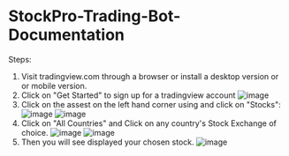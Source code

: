 # StockPro-Trading-Bot-Documentation

Steps:
1. Visit tradingview.com through a browser or install a desktop version or or mobile version.
2. Click on "Get Started" to sign up for a tradingview account
![image](https://github.com/AlexMicheal500/StockPro-Trading-Bot/assets/99332618/9c82bb42-5b22-4aa7-ab34-db04671154a6)
3. Click on the assest on the left hand corner using and click on "Stocks":
![image](https://github.com/AlexMicheal500/StockPro-Trading-Bot/assets/99332618/3edbc1d0-1609-428d-a6a5-9ca356ff2326)
![image](https://github.com/AlexMicheal500/StockPro-Trading-Bot/assets/99332618/6449fb0e-525a-4e64-914b-866f758ae5a5)
4. Click on "All Countries" and Click on any country's Stock Exchange of choice.
![image](https://github.com/AlexMicheal500/StockPro-Trading-Bot/assets/99332618/6e4aa41e-78c8-48b3-af0b-600aea5edcb4)
![image](https://github.com/AlexMicheal500/StockPro-Trading-Bot/assets/99332618/24f9cfc5-b873-430d-a44c-00faeb579d46)
5. Then you will see displayed your chosen stock.
![image](https://github.com/AlexMicheal500/StockPro-Trading-Bot/assets/99332618/623d6196-cb2f-4f1c-889e-8ec7e1edfa43)





